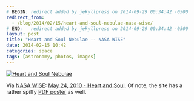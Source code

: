 ```yaml
---
# BEGIN: redirect added by jekyllpress on 2014-09-29 00:34:42 -0500
redirect_from:
  - /blog/2014/02/15/heart-and-soul-nebulae-nasa-wise/
# END:   redirect added by jekyllpress on 2014-09-29 00:34:42 -0500
layout: post
title: "Heart and Soul Nebulae -- NASA WISE"
date: 2014-02-15 10:42
categories: space
tags: [astronomy, photos, images]
---
```

[![Heart and Soul Nebulae](http://tt.imageshare.s3.amazonaws.com/astronomy/heart-and-soul-nebula/WISE2010-018-600.jpg)](http://tt.imageshare.s3.amazonaws.com/astronomy/heart-and-soul-nebula/WISE2010-018-lg.jpg)

Via [NASA WISE](http://wise.ssl.berkeley.edu): [May 24, 2010 - Heart and Soul](http://wise.ssl.berkeley.edu/gallery_Heart_Soul.html). Of note, the site has a rather spiffy [PDF poster](http://wise.ssl.berkeley.edu/gallery_images/WISE2010-018-packaged.pdf) as well.
